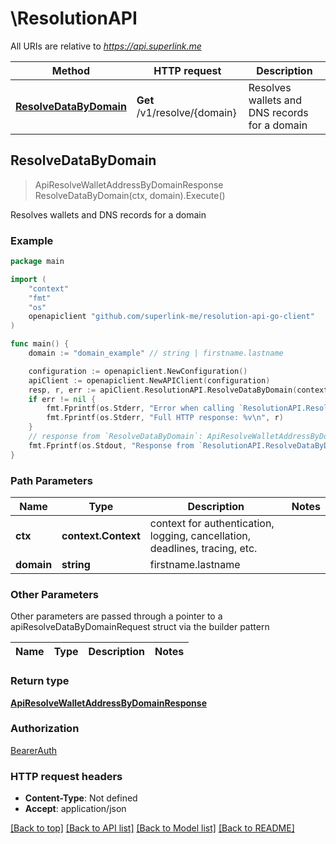 # \ResolutionAPI

All URIs are relative to *https://api.superlink.me*

Method | HTTP request | Description
------------- | ------------- | -------------
[**ResolveDataByDomain**](ResolutionAPI.md#ResolveDataByDomain) | **Get** /v1/resolve/{domain} | Resolves wallets and DNS records for a domain



## ResolveDataByDomain

> ApiResolveWalletAddressByDomainResponse ResolveDataByDomain(ctx, domain).Execute()

Resolves wallets and DNS records for a domain



### Example

```go
package main

import (
    "context"
    "fmt"
    "os"
    openapiclient "github.com/superlink-me/resolution-api-go-client"
)

func main() {
    domain := "domain_example" // string | firstname.lastname

    configuration := openapiclient.NewConfiguration()
    apiClient := openapiclient.NewAPIClient(configuration)
    resp, r, err := apiClient.ResolutionAPI.ResolveDataByDomain(context.Background(), domain).Execute()
    if err != nil {
        fmt.Fprintf(os.Stderr, "Error when calling `ResolutionAPI.ResolveDataByDomain``: %v\n", err)
        fmt.Fprintf(os.Stderr, "Full HTTP response: %v\n", r)
    }
    // response from `ResolveDataByDomain`: ApiResolveWalletAddressByDomainResponse
    fmt.Fprintf(os.Stdout, "Response from `ResolutionAPI.ResolveDataByDomain`: %v\n", resp)
}
```

### Path Parameters


Name | Type | Description  | Notes
------------- | ------------- | ------------- | -------------
**ctx** | **context.Context** | context for authentication, logging, cancellation, deadlines, tracing, etc.
**domain** | **string** | firstname.lastname | 

### Other Parameters

Other parameters are passed through a pointer to a apiResolveDataByDomainRequest struct via the builder pattern


Name | Type | Description  | Notes
------------- | ------------- | ------------- | -------------


### Return type

[**ApiResolveWalletAddressByDomainResponse**](ApiResolveWalletAddressByDomainResponse.md)

### Authorization

[BearerAuth](../README.md#BearerAuth)

### HTTP request headers

- **Content-Type**: Not defined
- **Accept**: application/json

[[Back to top]](#) [[Back to API list]](../README.md#documentation-for-api-endpoints)
[[Back to Model list]](../README.md#documentation-for-models)
[[Back to README]](../README.md)

